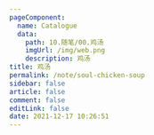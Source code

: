 ```yaml
---
pageComponent: 
  name: Catalogue
  data: 
    path: 10.随笔/00.鸡汤
    imgUrl: /img/web.png
    description: 鸡汤
title: 鸡汤
permalink: /note/soul-chicken-soup
sidebar: false
article: false
comment: false
editLink: false
date: 2021-12-17 10:26:51
---
```

